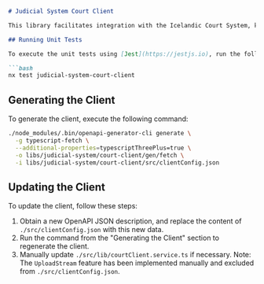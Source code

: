 ```markdown
# Judicial System Court Client

This library facilitates integration with the Icelandic Court System, known as Auður.

## Running Unit Tests

To execute the unit tests using [Jest](https://jestjs.io), run the following command:

```bash
nx test judicial-system-court-client
```

## Generating the Client

To generate the client, execute the following command:

```bash
./node_modules/.bin/openapi-generator-cli generate \
  -g typescript-fetch \
  --additional-properties=typescriptThreePlus=true \
  -o libs/judicial-system/court-client/gen/fetch \
  -i libs/judicial-system/court-client/src/clientConfig.json
```

## Updating the Client

To update the client, follow these steps:

1. Obtain a new OpenAPI JSON description, and replace the content of `./src/clientConfig.json` with this new data.
2. Run the command from the "Generating the Client" section to regenerate the client.
3. Manually update `./src/lib/courtClient.service.ts` if necessary. Note: The `UploadStream` feature has been implemented manually and excluded from `./src/clientConfig.json`.
```